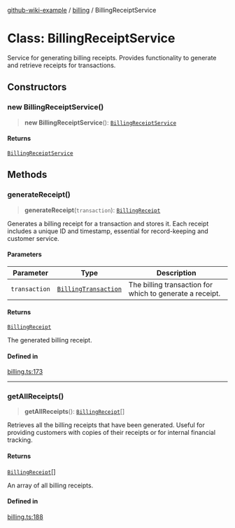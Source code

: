 [github-wiki-example](../wiki/Home) / [billing](../wiki/billing) / BillingReceiptService

# Class: BillingReceiptService

Service for generating billing receipts.
Provides functionality to generate and retrieve receipts for transactions.

## Constructors

### new BillingReceiptService()

> **new BillingReceiptService**(): [`BillingReceiptService`](../wiki/billing.Class.BillingReceiptService)

#### Returns

[`BillingReceiptService`](../wiki/billing.Class.BillingReceiptService)

## Methods

### generateReceipt()

> **generateReceipt**(`transaction`): [`BillingReceipt`](../wiki/billing.Interface.BillingReceipt)

Generates a billing receipt for a transaction and stores it.
Each receipt includes a unique ID and timestamp, essential for record-keeping and customer service.

#### Parameters

| Parameter | Type | Description |
| ------ | ------ | ------ |
| `transaction` | [`BillingTransaction`](../wiki/billing.Interface.BillingTransaction) | The billing transaction for which to generate a receipt. |

#### Returns

[`BillingReceipt`](../wiki/billing.Interface.BillingReceipt)

The generated billing receipt.

#### Defined in

[billing.ts:173](https://github.com/typedoc2md/typedoc-plugin-markdown-examples/blob/main/dummy-api/src/billing.ts#L173)

***

### getAllReceipts()

> **getAllReceipts**(): [`BillingReceipt`](../wiki/billing.Interface.BillingReceipt)[]

Retrieves all the billing receipts that have been generated.
Useful for providing customers with copies of their receipts or for internal financial tracking.

#### Returns

[`BillingReceipt`](../wiki/billing.Interface.BillingReceipt)[]

An array of all billing receipts.

#### Defined in

[billing.ts:188](https://github.com/typedoc2md/typedoc-plugin-markdown-examples/blob/main/dummy-api/src/billing.ts#L188)
